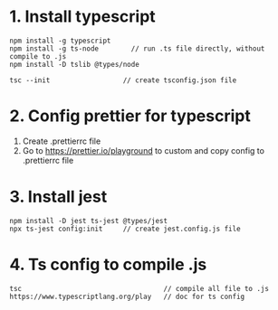 # 1. Install typescript

```
npm install -g typescript
npm install -g ts-node        // run .ts file directly, without compile to .js
npm install -D tslib @types/node

tsc --init                  // create tsconfig.json file
```

# 2. Config prettier for typescript

1. Create .prettierrc file
2. Go to https://prettier.io/playground to custom and copy config to .prettierrc file

# 3. Install jest
```
npm install -D jest ts-jest @types/jest
npx ts-jest config:init     // create jest.config.js file
```

# 4. Ts config to compile .js
```
tsc                                   // compile all file to .js
https://www.typescriptlang.org/play   // doc for ts config
```